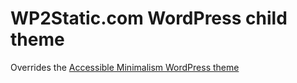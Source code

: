 # WP2Static.com WordPress child theme

Overrides the [Accessible Minimalism WordPress theme](https://github.com/leonstafford/accessible-minimalism-wordpress-theme)
